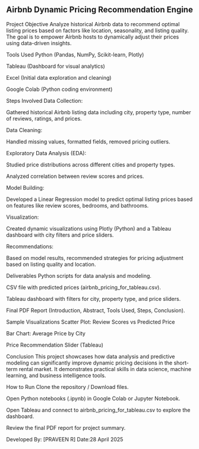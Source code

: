 ## Airbnb Dynamic Pricing Recommendation Engine
 Project Objective
Analyze historical Airbnb data to recommend optimal listing prices based on factors like location, seasonality, and listing quality.
The goal is to empower Airbnb hosts to dynamically adjust their prices using data-driven insights.

 Tools Used
Python (Pandas, NumPy, Scikit-learn, Plotly)

Tableau (Dashboard for visual analytics)

Excel (Initial data exploration and cleaning)

Google Colab (Python coding environment)

Steps Involved
Data Collection:

Gathered historical Airbnb listing data including city, property type, number of reviews, ratings, and prices.

Data Cleaning:

Handled missing values, formatted fields, removed pricing outliers.

Exploratory Data Analysis (EDA):

Studied price distributions across different cities and property types.

Analyzed correlation between review scores and prices.

Model Building:

Developed a Linear Regression model to predict optimal listing prices based on features like review scores, bedrooms, and bathrooms.

Visualization:

Created dynamic visualizations using Plotly (Python) and a Tableau dashboard with city filters and price sliders.

Recommendations:

Based on model results, recommended strategies for pricing adjustment based on listing quality and location.

 Deliverables
Python scripts for data analysis and modeling.

CSV file with predicted prices (airbnb_pricing_for_tableau.csv).

Tableau dashboard with filters for city, property type, and price sliders.

Final PDF Report (Introduction, Abstract, Tools Used, Steps, Conclusion).

Sample Visualizations
Scatter Plot: Review Scores vs Predicted Price

Bar Chart: Average Price by City

Price Recommendation Slider (Tableau)
         

 Conclusion
This project showcases how data analysis and predictive modeling can significantly improve dynamic pricing decisions in the short-term rental market.
It demonstrates practical skills in data science, machine learning, and business intelligence tools.

How to Run
Clone the repository / Download files.

Open Python notebooks (.ipynb) in Google Colab or Jupyter Notebook.

Open Tableau and connect to airbnb_pricing_for_tableau.csv to explore the dashboard.

Review the final PDF report for project summary.

Developed By: [PRAVEEN R]
 Date:28 April 2025
